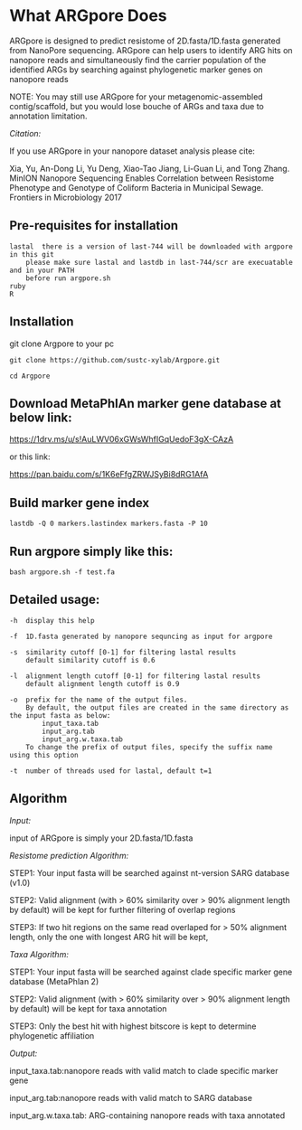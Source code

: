# What ARGpore Does
ARGpore is designed to predict resistome of 2D.fasta/1D.fasta generated from NanoPore sequencing. ARGpore can help users to identify ARG hits on nanopore reads and simultaneously find the carrier population of the identified ARGs by searching against phylogenetic marker genes on nanopore reads

NOTE: You may still use ARGpore for your metagenomic-assembled contig/scaffold, but you would lose bouche of ARGs and taxa due to annotation limitation.


*Citation:*

If you use ARGpore in your nanopore dataset analysis please cite:

Xia, Yu, An-Dong Li, Yu Deng, Xiao-Tao Jiang, Li-Guan Li, and Tong Zhang. MinION Nanopore Sequencing Enables Correlation between Resistome Phenotype and Genotype of Coliform Bacteria in Municipal Sewage. Frontiers in Microbiology 2017


## Pre-requisites for installation

	lastal	there is a version of last-744 will be downloaded with argpore in this git 
		please make sure lastal and lastdb in last-744/scr are execuatable and in your PATH
		before run argpore.sh 
	ruby
	R

## Installation 

git clone Argpore to your pc

	git clone https://github.com/sustc-xylab/Argpore.git

	cd Argpore

## Download MetaPhlAn marker gene database at below link:

https://1drv.ms/u/s!AuLWV06xGWsWhfIGqUedoF3gX-CAzA

or this link:

https://pan.baidu.com/s/1K6eFfgZRWJSyBi8dRG1AfA

## Build marker gene index

	lastdb -Q 0 markers.lastindex markers.fasta -P 10

## Run argpore simply like this:

	bash argpore.sh -f test.fa 

## Detailed usage:
	-h	display this help 

	-f 	1D.fasta generated by nanopore sequncing as input for argpore

	-s	similarity cutoff [0-1] for filtering lastal results
		default similarity cutoff is 0.6

	-l	alignment length cutoff [0-1] for filtering lastal results
		default alignment length cutoff is 0.9

	-o	prefix for the name of the output files. 
		By default, the output files are created in the same directory as the input fasta as below: 
			input_taxa.tab
			input_arg.tab
			input_arg.w.taxa.tab
		To change the prefix of output files, specify the suffix name using this option

	-t 	number of threads used for lastal, default t=1

## Algorithm

*Input:*

input of ARGpore is simply your 2D.fasta/1D.fasta

*Resistome prediction Algorithm:*

STEP1: Your input fasta will be searched against nt-version SARG database (v1.0)

STEP2: Valid alignment (with > 60% similarity over > 90% alignment length by default) will be kept for further filtering of overlap regions

STEP3: If two hit regions on the same read overlaped for > 50% alignment length, only the one with longest ARG hit will be kept,

*Taxa Algorithm:*

STEP1: Your input fasta will be searched against clade specific marker gene database (MetaPhlan 2)

STEP2: Valid alignment (with > 60% similarity over > 90% alignment length by default) will be kept for taxa annotation

STEP3: Only the best hit with highest bitscore is kept to determine phylogenetic affiliation

*Output:*

input_taxa.tab:nanopore reads with valid match to clade specific marker gene

input_arg.tab:nanopore reads with valid match to SARG database

input_arg.w.taxa.tab: ARG-containing nanopore reads with taxa annotated
